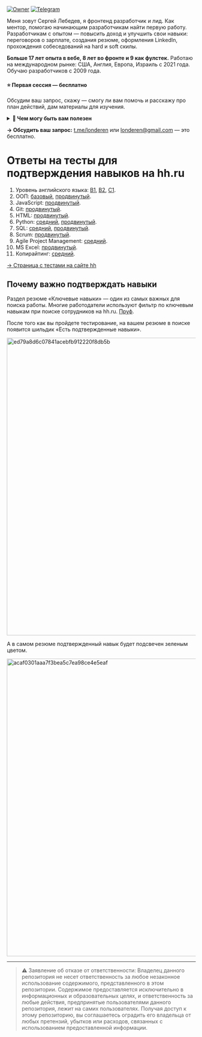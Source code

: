 [![Owner](https://img.shields.io/badge/owner-londeren-green)](https://github.com/londeren)
[![Telegram](https://badgen.net/badge/icon/telegram/cyan?icon=telegram&label)](https://t.me/just_solve_it)

Меня зовут Сергей Лебедев, я фронтенд разработчик и лид. Как ментор, помогаю начинающим разработчикам найти первую работу. Разработчикам с опытом — повысить доход и улучшить свои навыки: переговоров о зарплате, создания резюме, оформления LinkedIn, прохождения собеседований на hard и soft скилы.

**Больше 17 лет опыта в вебе, 8 лет во фронте и 9 как фулстек.** Работаю на международном рынке: США, Англия, Европа, Израиль с 2021 года. Обучаю разработчиков с 2009 года.

#### ⭐️ Первая сессия — бесплатно

Обсудим ваш запрос, скажу — смогу ли вам помочь и расскажу про план действий, дам материалы для изучения.

<details>
  <summary><strong>📌 Чем могу быть вам полезен</strong></summary>

<h4>1️⃣ Сильное резюме и сопроводительное — вас станут чаще звать на собесы</h4>

<p>Оценю ваш опыт и достижения, помогу структурировать и оформить резюме, оптимизировать его под конкретные вакансии. Помогу написать сопроводительные письма, чтобы привлечь внимание работодателей.</p>

<a href="https://teletype.in/@just_solve_it/strong-resume" target="_blank">Подробнее →</a>

<h4>2️⃣ Поиск лучшей работы, повышение грейда: Junior → Middle → Senior — больше денег и плюшек</h4>

<p>Почти наверняка вы уже можете получать больше денег с вашими текущими знаниями и опытом. Оценим вашу текущую ситуацию и опыт и разработаю для перехода на следующий уровень. Дам советы по поиску работы, улучшению резюме и сопроводительных писем, поддержу в переговорах о повышении.</p>

<a href="https://teletype.in/@just_solve_it/level-up" target="_blank">Подробнее →</a>


<h4>3️⃣ Успешные переговоры о зарплате (и на текущем месте тоже) — увеличу сумму или верну все деньги</h4>

<p>Разработаем стратегию переговоров, проведем ролевые игры для практики. Поддержу на всех этапах переговоров.</p>

<p><i>Если у меня не получится вам помочь — верну 100% предоплаты.</i></p>

<a href="https://teletype.in/@just_solve_it/negotiation" target="_blank">Подробнее →</a>


<h4>4️⃣ Собеседования и мок-интервью</h4>

<p>Подготовлю вас к техническим и поведенческим вопросам: будут только реальные вопросы с реальных собесов, попрактикуем live coding, дам советы по поведенческим вопросам. Проведу пробные интервью с детальным разбором и обратной связью, помогу улучшить ваши ответы.</p>

<p><i>Я регулярно прохожу собесы, в основном на западном рынке, чтобы всегда быть в курсе актуальных требований и предложений на рынке.</i></p>

<a href="https://teletype.in/@just_solve_it/interview" target="_blank">Подробнее →</a>

</details>

**→ Обсудить ваш запрос:** [t.me/londeren](https://t.me/londeren) или [londeren@gmail.com](mailto:londeren@gmail.com) — это бесплатно.

# Ответы на тесты для подтверждения навыков на hh.ru

1. Уровень английского языка: [B1](english/b1.md), [B2](english/b2.md), [C1](english/c1.md).
2. ООП: [базовый](oop/basic.md), [продвинутый](oop/advanced.md). 
3. JavaScript: [продвинутый](javascript/advanced.md).
4. Git: [продвинутый](git/advanced.md).
5. HTML: [продвинутый](html/advanced.md).
6. Python: [средний](python/intermediate.md), [продвинутый](python/advanced.md).
7. SQL: [средний](sql/intermediate.md), [продвинутый](sql/advanced.md).
8. Scrum: [продвинутый](scrum/advanced.md).
9. Agile Project Management: [средний](agile-project-management/intermediate.md).
10. MS Excel: [продвинутый](ms-excel/advanced.md).
11. Копирайтинг: [средний](copywriting/intermediate.md).

[→ Страница с тестами на сайте hh](https://hh.ru/applicant/skill_verifications/methods)

## Почему важно подтверждать навыки

Раздел резюме «Ключевые навыки» — один из самых важных для поиска работы. Многие работодатели используют фильтр по ключевым навыкам при поиске сотрудников на hh.ru. [Пруф](https://feedback.hh.ru/knowledge-base/article/7110). 

После того как вы пройдете тестирование, на вашем резюме в поиске появится шильдик «Есть подтвержденные навыки».

<img width="794" alt="ed79a8d6c07841acebfb912220f8db5b" src="https://github.com/user-attachments/assets/5c817e99-4049-4fe5-9d7b-f17ffcd42a98">

А в самом резюме подтвержденный навык будет подсвечен зеленым цветом.

<img width="794" alt="acaf0301aaa7f3bea5c7ea98ce4e5eaf" src="https://github.com/user-attachments/assets/2c7db6e4-975c-45f0-85d1-2e394d46cf4b">

---

> ⚠️ Заявление об отказе от ответственности: Владелец данного репозитория не несет ответственность за любое незаконное использование содержимого, представленного в этом репозитории. Содержимое предоставляется исключительно в информационных и образовательных целях, и ответственность за любые действия, предпринятые пользователями данного репозитория, лежит на самих пользователях. Получая доступ к этому репозиторию, вы соглашаетесь оградить его владельца от любых претензий, убытков или расходов, связанных с использованием предоставленной информации.
